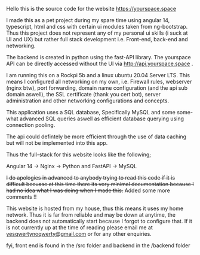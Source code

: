 Hello this is the source code for the website https://yourspace.space

I made this as a pet project during my spare time using angular 14, typescript, html and css with certain ui modules taken from ng-bootstrap. 
Thus this project does not represent any of my personal ui skills (i suck at UI and UX) but rather full stack development i.e. Front-end, back-end and networking.

The backend is created in python using the fast-API library. The yourspace API can be directly accessed without the UI via http://api.yourspace.space .

I am running this on a Rockpi 5b and a linux ubuntu 20.04 Server LTS. This means I configured all networking on my own, i.e. Firewall rules, webserver (nginx btw),
port forwarding, domain name configuration (and the api sub domain aswell), the SSL certificate (thank you cert bot), server administration and other networking configurations and concepts.

This application uses a SQL database, Specifically MySQL and some some-what advanced SQL queries aswell as efficient database querying using connection pooling.

The api could defintely be more efficient through the use of data caching but will not be implemented into this app.

Thus the full-stack for this website looks like the following;

Angular 14 -> Nginx -> Python and FastAPI -> MySQL

~~I do apologies in advanced to anybody trying to read this code if it is difficult becuase at this time there its very minimal documentation because I had no idea what I was doing when I made this.~~
Added some more comments !!

This website is hosted from my house, thus this means it uses my home network. Thus it is far from reliable and may be down at anytime, the backend does not automatically start because I forgot to configure that.
If it is not currently up at the time of reading please email me at yesqwertynoqwerty@gmail.com or for any other enquiries.

fyi, front end is found in the /src folder and backend in the /backend folder

